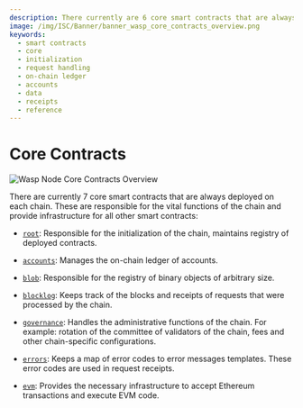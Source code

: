 ```yaml
---
description: There currently are 6 core smart contracts that are always deployed on each  chain, root, _default, accounts, blob, blocklog, and governance.
image: /img/ISC/Banner/banner_wasp_core_contracts_overview.png
keywords:
  - smart contracts
  - core
  - initialization
  - request handling
  - on-chain ledger
  - accounts
  - data
  - receipts
  - reference
---
```


# Core Contracts

![Wasp Node Core Contracts Overview](/img/ISC/Banner/banner_wasp_core_contracts_overview.png)

There are currently 7 core smart contracts that are always deployed on each
chain. These are responsible for the vital functions of the chain and
provide infrastructure for all other smart contracts:

- [`root`](./root.md): Responsible for the initialization of the chain, maintains registry of deployed contracts.

- [`accounts`](./accounts.md): Manages the on-chain ledger of accounts.

- [`blob`](./blob.md): Responsible for the registry of binary objects of arbitrary size.

- [`blocklog`](./blocklog.md): Keeps track of the blocks and receipts of requests that were processed by the chain.

- [`governance`](./governance.md): Handles the administrative functions of the chain. For example: rotation of the committee of validators of the chain, fees and other chain-specific configurations.

- [`errors`](./errors.md): Keeps a map of error codes to error messages templates. These error codes are used in request receipts.

- [`evm`](./evm.md): Provides the necessary infrastructure to accept Ethereum
  transactions and execute EVM code.
